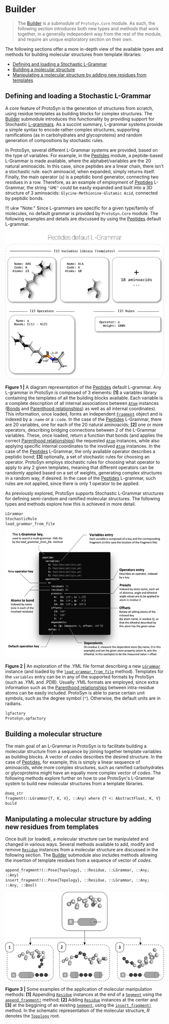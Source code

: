 # Builder

> The [Builder](@ref) is a submodule of `ProtoSyn.Core` module. As such, the following section introduces both new types and methods that work together, in a generally independent way from the rest of the module, and require an unique exploratory section on their own.

The following sections offer a more in-depth view of the available types and methods for building molecular structures from template libraries:

* [Defining and loading a Stochastic L-Grammar](@ref)
* [Building a molecular structure](@ref)
* [Manipulating a molecular structure by adding new residues from templates](@ref)

## Defining and loading a Stochastic L-Grammar

A core feature of ProtoSyn is the generation of structures from scratch, using residue templates as building blocks for complex structures. The [Builder](@ref) submodule introduces this functionality by providing support for Stochastic [L-grammars](https://en.wikipedia.org/wiki/L-system). As a succint summary, L-grammar systems provide a simple syntax to encode rather complex structures, supporting ramifications (as in carbohydrates and glycoproteins) and random generation of compositions by stochastic rules.

In ProtoSyn, several different L-Grammar systems are provided, based on the type of variables. For example, in the [Peptides](@ref) module, a peptide-based L-Grammar is made available, where the alphabet/variables are the 20 natural aminoacids. In this case, since peptides are a linear chain, there isn't a stochastic rule: each aminoacid, when expanded, simply returns itself. Finally, the main operator (`α`) is a peptidic bond generator, connecting two residues in a row.
Therefore, as an example of employment of [Peptides](@ref) L-Grammar, the string `"GME"` could be easily expanded and built into a 3D structure of 3 aminoacids: `Glycine-Methionine-Glutamic Acid`, connected by peptidic bonds.

!!! ukw "Note:"
    Since L-grammars are specific for a given type/family of molecules, no default grammar is provided by `ProtoSyn.Core` module. The following examples and details are discussed by using the [Peptides](@ref) default L-grammar. 

![ProtoSyn L-grammar](../../../assets/ProtoSyn-L-grammar.png)

**Figure 1 |** A diagram representation of the [Peptides](@ref) default L-grammar. Any L-grammar in ProtoSyn is composed of 3 elements: **[1]** a variables library containing the templates of all the building blocks available. Each variable is a complete description of all internal associations between [`Atom`](@ref) instances ([Bonds](@ref) and [Parenthood relationships](@ref)) as well as all internal coordinates). This information, once loaded, forms an independent [`Fragment`](@ref) object and is indexed by a `:name` or a `:code`. In the case of the [Peptides](@ref) L-Grammar, there are 20 variables, one for each of the 20 natural aminoacids; **[2]** one or more operators, describing bridging connections between 2 of the L-Grammar variables. These, once loaded, return a function that bonds (and applies the correct [Parenthood relationships](@ref)) the requested [`Atom`](@ref) instances, while also applying specific internal coordinates to the involved [`Atom`](@ref) instances. In the case of the [Peptides](@ref) L-Grammar, the only available operator describes a peptidic bond; **[3]** optionally, a set of stochastic rules for choosing an operator. ProtoSyn employs stochastic rules for choosing what operator to apply to any 2 given templates, meaning that different operators can be randomly applied based on a set of weights, generating complex structures in a random way, if desired. In the case of the [Peptides](@ref) L-grammar, such rules are not applied, since there is only 1 operator to be applied.

As previously explored, ProtoSyn supports Stochastic L-Grammar structures for defining semi-random and ramified molecular structures. The following types and methods explore how this is achieved in more detail.

```@docs
LGrammar
StochasticRule
load_grammar_from_file
```

![ProtoSyn L-grammar](../../../assets/ProtoSyn-yml-format.png)

**Figure 2 |** An exploration of the .YML file format describing a new [`LGrammar`](@ref) instance (and loaded by the [`load_grammar_from_file`](@ref) method). Templates for the `variables` entry can be in any of the supported formats by ProtoSyn (such as .YML and .PDB). Usually .YML formats are employed, since extra information such as the [Parenthood relationships](@ref) between intra-residue atoms can be easily included. ProtoSyn is able to parse certain unit symbols, such as the degree symbol (`°`). Otherwise, the default units are in radians.

```@docs
lgfactory
ProtoSyn.opfactory
```

## Building a molecular structure

The main goal of an L-Grammar in ProtoSyn is to facilitate building a molecular structure from a sequence by joining together template variables as building blocks. A vector of _codes_ describes the desired structure. In the case of [Peptides](@ref), for example, this is simply a linear sequence of aminoacids, while more complex structures, such as ramified carbohydrates or glycoproteins might have an equally more complex vector of _codes_. The following methods explore further on how to use ProtoSyn's L-Grammar system to build new molecular structures from a template libraries.

```@docs
@seq_str
fragment(::LGrammar{T, K, V}, ::Any) where {T <: AbstractFloat, K, V}
build
```

## Manipulating a molecular structure by adding new residues from templates

Once built (or loaded), a molecular structure can be manipulated and changed in various ways. Several methods available to add, modify and remove [`Residue`](@ref) instances from a molecular structure are discussed in the following section. The [Builder](@ref) submodule also includes methods allowing the insertion of template residues from a sequence of vector of _codes_.

```@docs
append_fragment!(::Pose{Topology}, ::Residue, ::LGrammar, ::Any; ::Any)
insert_fragment!(::Pose{Topology}, ::Residue, ::LGrammar, ::Any; ::Any, ::Bool)
```

![ProtoSyn Manipulation](../../../assets/ProtoSyn-manipulation.png)

**Figure 3 |** Some examples of the application of molecular manipulation methods: **[1]** Appending [`Residue`](@ref) instances at the end of a [`Segment`](@ref) using the [`append_fragment!`](@ref) method; **[2]** Adding [`Residue`](@ref) instances at the center and **[3]** at the beggining of an existing [`Segment`](@ref), using the [`insert_fragment!`](@ref) method. In the schematic representation of the molecular structure, _R_ denotes the [`Topology`](@ref) root.